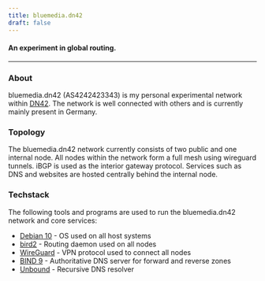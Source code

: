 ```yaml
---
title: bluemedia.dn42
draft: false
---
```


#### An experiment in global routing.

----------------
<div align="left">

### About
bluemedia.dn42 (AS4242423343) is my personal experimental network within <a href="https://dn42.dev" target="_blank">DN42</a>. The network is well connected with others and is currently mainly present in Germany.

### Topology

The bluemedia.dn42 network currently consists of two public and one internal node. All nodes within the network form a full mesh using wireguard tunnels. iBGP is used as the interior gateway protocol. Services such as DNS and websites are hosted centrally behind the internal node.

### Techstack

The following tools and programs are used to run the bluemedia.dn42 network and core services:
- <a href="https://www.debian.org/" target="_blank">Debian 10</a> - OS used on all host systems
- <a href="https://bird.network.cz/" target="_blank">bird2</a> - Routing daemon used on all nodes
- <a href="https://www.wireguard.com/" target="_blank">WireGuard</a> - VPN protocol used to connect all nodes
- <a href="https://www.isc.org/bind/" target="_blank">BIND 9</a> - Authoritative DNS server for forward and reverse zones
- <a href="https://nlnetlabs.nl/projects/unbound/" target="_blank">Unbound</a> - Recursive DNS resolver

</div>